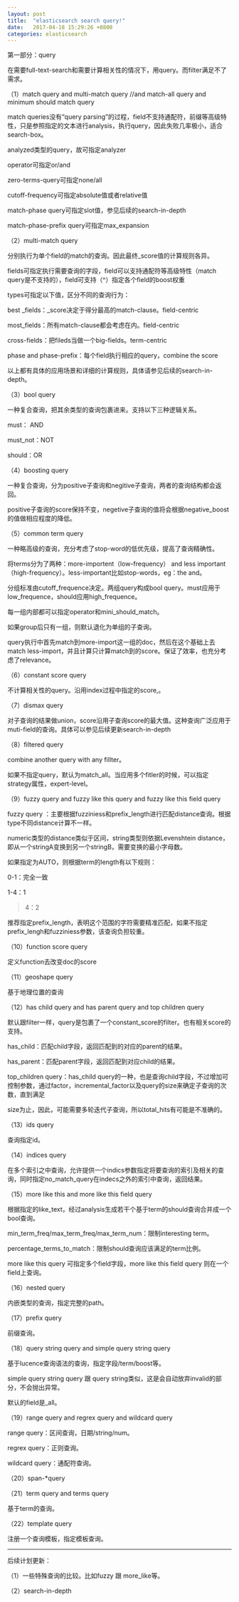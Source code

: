 ```yaml
---
layout: post
title:  "elasticsearch search query!"
date:   2017-04-18 15:29:26 +0800
categories: elasticsearch
---
```


第一部分：query

在需要full-text-search和需要计算相关性的情况下，用query。而filter满足不了需求。

（1）match query and multi-match query //and match-all query and minimum should match query

match queries没有“query parsing”的过程，field不支持通配符，前缀等高级特性，只是参照指定的文本进行analysis，执行query，因此失败几率极小，适合search-box。

analyzed类型的query，故可指定analyzer

operator可指定or/and

zero-terms-query可指定none/all

cutoff-frequency可指定absolute值或者relative值

match-phase query可指定slot值，参见后续的search-in-depth

match-phase-prefix query可指定max_expansion

（2）multi-match query

分别执行为单个field的match的查询。因此最终_score值的计算规则各异。

fields可指定执行需要查询的字段，field可以支持通配符等高级特性（match query是不支持的），field可支持（^）指定各个field的boost权重

types可指定以下值，区分不同的查询行为：

best _fields：_score决定于得分最高的match-clause。field-centric

most_fields：所有match-clause都会考虑在内。field-centric

cross-fields：把fileds当做一个big-fields。term-centric

phase and phase-prefix：每个field执行相应的query，combine the score

以上都有具体的应用场景和详细的计算规则，具体请参见后续的search-in-depth。

（3）bool query

一种复合查询，把其余类型的查询包裹进来。支持以下三种逻辑关系。

must： AND   

must_not：NOT

should：OR

（4）boosting query

一种复合查询，分为positive子查询和negitive子查询，两者的查询结构都会返回。

positive子查询的score保持不变，negetive子查询的值将会根据negative_boost的值做相应程度的降低。

（5）common term query

一种略高级的查询，充分考虑了stop-word的低优先级，提高了查询精确性。

将terms分为了两种：more-importent（low-frequency） and less important（high-frequency）。less-important比如stop-words，eg：the and。

分组标准由cutoff_frequence决定。两组query构成bool query。must应用于low_frequence，should应用high_frequence。

每一组内部都可以指定operator和mini_should_match。

如果group后只有一组，则默认退化为单组的子查询。

query执行中首先match到more-import这一组的doc，然后在这个基础上去match less-import，并且计算只计算match到的score。保证了效率，也充分考虑了relevance。

（6）constant score query

不计算相关性的query。沿用index过程中指定的score,。

（7）dismax query

对子查询的结果做union，score沿用子查询score的最大值。这种查询广泛应用于muti-field的查询。具体可以参见后续更新search-in-depth

（8）filtered query

combine another query with any fillter。

如果不指定query，默认为match_all。当应用多个fitler的时候，可以指定strategy属性，expert-level。

（9）fuzzy query and fuzzy like this query and fuzzy like this field query

fuzzy query ：主要根据fuzziniess和prefix_length进行匹配distance查询。根据type不同distance计算不一样。

numeric类型的distance类似于区间，string类型则依据Levenshtein distance，即从一个stringA变换到另一个stringB，需要变换的最小字母数。

如果指定为AUTO，则根据term的length有以下规则：

0-1：完全一致

1-4：1

>4：2

推荐指定prefix_length，表明这个范围的字符需要精准匹配，如果不指定prefix_lengh和fuzziniess参数，该查询负担较重。

（10）function score query

定义function去改变doc的score

（11）geoshape query

基于地理位置的查询

（12）has child query and has parent query and top children query

默认跟filter一样，query是包裹了一个constant_score的filter。也有相关score的支持。

has_child：匹配child字段，返回匹配到的对应的parent的结果。

has_parent：匹配parent字段，返回匹配到对应child的结果。

top_children query：has_child query的一种，也是查询child字段，不过增加可控制参数，通过factor，incremental_factor以及query的size来确定子查询的次数，直到满足

size为止，因此，可能需要多轮迭代子查询，所以total_hits有可能是不准确的。

（13）ids query

查询指定id。

（14）indices query

在多个索引之中查询，允许提供一个indics参数指定将要查询的索引及相关的查询，同时指定no_match_query在indecs之外的索引中查询，返回结果。

（15）more like this and more like this field query

根据指定的like_text，经过analysis生成若干个基于term的should查询合并成一个bool查询。

min_term_freq/max_term_freq/max_term_num：限制interesting term。

percentage_terms_to_match：限制should查询应该满足的term比例。

more like this query 可指定多个field字段，more like this field query 则在一个field上查询。

（16）nested query

内嵌类型的查询，指定完整的path。

（17）prefix query

前缀查询。

（18）query string query and simple query string query

基于lucence查询语法的查询，指定字段/term/boost等。

simple query string query 跟 query string类似，这是会自动放弃invalid的部分，不会抛出异常。

默认的field是_all。

（19）range query and regrex query and wildcard query

range query：区间查询，日期/string/num。

regrex query：正则查询。

wildcard query：通配符查询。

（20）span-*query

（21）term query and terms query

基于term的查询。

（22）template query

注册一个查询模板，指定模板查询。

--------------------------

后续计划更新：

（1）一些特殊查询的比较。比如fuzzy 跟 more_like等。

（2）search-in-depth

